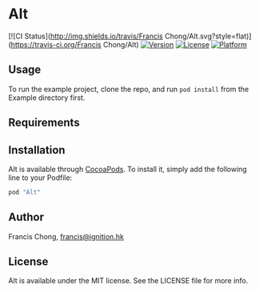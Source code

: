 # Alt

[![CI Status](http://img.shields.io/travis/Francis Chong/Alt.svg?style=flat)](https://travis-ci.org/Francis Chong/Alt)
[![Version](https://img.shields.io/cocoapods/v/Alt.svg?style=flat)](http://cocoapods.org/pods/Alt)
[![License](https://img.shields.io/cocoapods/l/Alt.svg?style=flat)](http://cocoapods.org/pods/Alt)
[![Platform](https://img.shields.io/cocoapods/p/Alt.svg?style=flat)](http://cocoapods.org/pods/Alt)

## Usage

To run the example project, clone the repo, and run `pod install` from the Example directory first.

## Requirements

## Installation

Alt is available through [CocoaPods](http://cocoapods.org). To install
it, simply add the following line to your Podfile:

```ruby
pod "Alt"
```

## Author

Francis Chong, francis@ignition.hk

## License

Alt is available under the MIT license. See the LICENSE file for more info.
